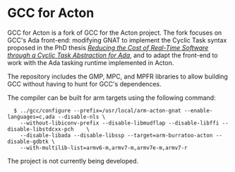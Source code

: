 # GCC for Acton

GCC for Acton is a fork of GCC for the Acton project. The fork focuses on GCC's Ada front-end: modifying GNAT to implement the Cyclic Task syntax proposed in the PhD thesis *[Reducing the Cost of Real-Time Software through a Cyclic Task Abstraction for Ada](https://doi.org/10.25911/5d74e77b72869)*, and to adapt the front-end to work with the Ada tasking runtime implemented in Acton.

The repository includes the GMP, MPC, and MPFR libraries to allow building GCC without having to hunt for GCC's dependences.

The compiler can be built for arm targets using the following command:

	  $ ../gcc/configure --prefix=/usr/local/arm-acton-gnat --enable-languages=c,ada --disable-nls \
        --without-libiconv-prefix --disable-libmudflap --disable-libffi --disable-libstdcxx-pch    \
        --disable-libada --disable-libssp --target=arm-burratoo-acton --disable-gdbtk \
        --with-multilib-list=armv6-m,armv7-m,armv7e-m,armv7-r

The project is not currently being developed.
